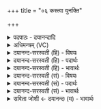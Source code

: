 +++
title = "०६ कस्त्वा युनक्ति"

+++
<details><summary>पदपाठः - दयानन्दादि</summary>

कः। त्वा॒। यु॒न॒क्ति॒। सः। त्वा॒। यु॒न॒क्ति॒। कस्मै॑। त्वा॒। यु॒न॒क्ति॒। तस्मै॑। त्वा॒। यु॒न॒क्ति॒। कर्म्म॑णे। वां॒। वेषा॑य। वा॒म्। ६।
</details>

<details><summary>अधिमन्त्रम् (VC)</summary>

- प्रजापतिर्देवता
- परमेष्ठी प्रजापतिर्ऋषिः
- आर्ची पङ्क्तिः
- पञ्चमः
</details>

<details><summary>दयानन्द-सरस्वती (हि) - विषयः</summary>

किसने सत्य करने और असत्य छोड़ने की आज्ञा दी है, सो अगले मन्त्र में उपदेश किया है ॥
</details>

<details><summary>दयानन्द-सरस्वती (हि) - पदार्थः</summary>

पदार्थान्वयभाषाः -  (कः) कौन सुख स्वरूप (त्वा) तुझको अच्छी-अच्छी क्रियाओं के सेवन करने के लिये (युनक्ति) आज्ञा देता है। (सः) सो जगदीश्वर (त्वा) तुम को विद्या आदिक शुभ गुणों के प्रकट करने के लिये विद्वान् वा विद्यार्थी होने को (युनक्ति) आज्ञा देता है। (कस्मै) वह किस-किस प्रयोजन के लिये (त्वा) मुझ और तुझ को (युनक्ति) युक्त करता है, (तस्मै) पूर्वोक्त सत्यव्रत के आचरण रूप यज्ञ के लिये (त्वा) धर्म के प्रचार करने में उद्योगी को (युनक्ति) आज्ञा देता है, (सः) वही ईश्वर (कर्मणे) उक्त श्रेष्ठ कर्म करने के लिये (वाम्) कर्म करने और करानेवालों को नियुक्त करता है, (वेषाय) शुभ गुण और विद्याओं में व्याप्ति के लिये (वाम्) विद्या पढ़ने और पढ़ानेवाले तुम लोगों को उपदेश करता है ॥६॥
</details>

<details><summary>दयानन्द-सरस्वती (हि) - भावार्थः</summary>

भावार्थभाषाः -  इस मन्त्र में प्रश्न और उत्तर से ईश्वर जीवों के लिये उपदेश करता है। जब कोई किसी से पूछे कि मुझे सत्य कर्मों में कौन प्रवृत्त करता है? इसका उत्तर ऐसा दे कि प्रजापति अर्थात् परमेश्वर ही पुरुषार्थ और अच्छी-अच्छी क्रियाओं के करने की तुम्हारे लिये वेद के द्वारा उपदेश की प्रेरणा करता है। इसी प्रकार कोई विद्यार्थी किसी विद्वान् से पूछे कि मेरे आत्मा में अन्तर्यामिरूप से सत्य का प्रकाश कौन करता है? तो वह उत्तर देवे कि सर्वव्यापक जगदीश्वर। फिर वह पूछे कि वह हमको किस-किस प्रयोजन के लिये उपदेश करता और आज्ञा देता है? उसका उत्तर देवे कि सुख और सुखस्वरूप परमेश्वर की प्राप्ति तथा सत्य विद्या और धर्म के प्रचार के लिये। मैं और आप दोनों को कौन-कौन काम करने के लिये वह ईश्वर उपदेश करता है? इसका परस्पर उत्तर देवें कि यज्ञ करने के लिये। फिर वह कौन-कौन पदार्थ की प्राप्ति के लिये आज्ञा देता है? इसका उत्तर देवें कि सब विद्याओं की प्राप्ति और उनके प्रचार के लिये। मनुष्यों को दो प्रयोजनों में प्रवृत्त होना चाहिये अर्थात् एक तो अत्यन्त पुरुषार्थ और शरीर की आरोग्यता से चक्रवर्त्ती राज्यलक्ष्मी की प्राप्ति करना और दूसरे सब विद्याओं को अच्छी प्रकार पढ़ के उनका प्रचार करना चाहिये। किसी मनुष्य को पुरुषार्थ को छोड़ के आलस्य में कभी नहीं रहना चाहिये ॥६॥
</details>

<details><summary>दयानन्द-सरस्वती (सं) - विषयः</summary>

केन सत्यमाचरितुमसत्यं त्यक्तुमाज्ञा दत्तेत्युपदिश्यते ॥
</details>

<details><summary>दयानन्द-सरस्वती (सं) - पदार्थः</summary>

पदार्थान्वयभाषाः -  हे मनुष्य ! कस्त्वां युनक्ति स त्वां युनक्ति कस्मै त्वां युनक्ति तस्मै त्वां युनक्ति स एव वां कर्मणे नियोजयति। एवं च वां वेषायाज्ञापयति ॥६॥
</details>

<details><summary>दयानन्द-सरस्वती (सं) - भावार्थः</summary>

भावार्थभाषाः -  अत्र प्रश्नोत्तराभ्यामीश्वरो जीवेभ्य उपदिशति। कश्चित् कंचित्प्रति ब्रूते। को मां सत्यक्रियायां प्रवर्त्तयतीति सोऽस्योत्तरं ब्रूयात्। ईश्वरः पुरुषार्थक्रियाकरणाय त्वामादिशतीति। एवं कश्चिद्विद्यार्थी विद्वांसं प्रति पृच्छेत् को मदात्मन्यन्तर्यामिरूपतया सत्यं प्रकाशयतीति। स उत्तरं दद्यात् सर्वव्यापको जगदीश्वर इति। कस्मै प्रयोजनायेति केनचित् पृच्छ्यते। सुखप्राप्तये परमेश्वरप्राप्तये चेत्युत्तरं ब्रूयात्। पुनः कस्मै प्रयोजनायेति मां नियोजयतीति पृच्छ्यते। सत्यविद्याधर्मप्रचारायेत्युत्तरं ब्रूयात्। आवां किं करणायेश्वर उपदिशति। यज्ञानुष्ठानायेति परस्परमुत्तरं ब्रूयाताम्। पुनः स किमाप्तय आज्ञापयतीति। सर्वविद्यासुखेषु व्याप्तये तत्प्रचारायेत्युत्तरं ब्रूयात्। मनुष्यैर्द्वाभ्यां प्रयोजनाभ्यां प्रवर्त्तितव्यम्। एकमत्यन्तपुरुषार्थशरीरारोग्याभ्यां चक्रवर्त्तिराज्यश्रीप्राप्तिकरणम्। द्वितीयं सर्वा विद्याः सम्यक् पठित्वा तासां सर्वत्र प्रचारीकरणं चेति। नैव केनचिदपि कदाचित्पुरुषार्थं त्यक्त्वाऽलस्ये स्थातव्यमिति ॥६॥
</details>

<details><summary>सविता जोशी ← दयानन्दः (म) - भावार्थः</summary>

भावार्थभाषाः -  या मंत्रात ईश्वराने प्रश्नोत्तर रूपाने जीवाला उपदेश केलेला आहे. जर एखाद्याने प्रश्न विचारला की, मला सत्याने वागण्यास कोण प्रवृत्त करते? तर त्याने उत्तर दिले पाहिजे की, अर्थात प्रजापती परमेश्वर वेदांद्वारे उपदेश करून पुरुषार्थाने सत्यकर्म करण्याची प्रेरणा देतो. याचप्रकारे एखाद्या विद्यार्थ्याने एखाद्या विद्वानास विचारावे की माझ्या आत्म्यामध्ये सत्याचा प्रकाश कोण करतो? तर त्याने उत्तर द्यावे की सर्वव्यापक ईश्वरच अन्तःकरणात प्रकाश पाडतो. पुन्हा त्याने प्रश्न विचारावा की तो आम्हाला कोणकोणत्या उद्दिष्टांसाठी उपदेश करतो व आज्ञा देतो? तर असे उत्तर दिले पाहिजे की, सुखासाठी व सुखस्वरूप परमेश्वराची प्राप्ती, सत्यविद्या व धर्मप्रचार यासाठी. आपल्या दोघांना (प्रश्नोत्तर करणाऱ्यांना) कोणकोणते कार्य करण्यासाठी ईश्वर उपदेश करतो? तर त्याचे असे उत्तर द्यावे की सत्याचरणरूपी यज्ञ करण्यासाठी व विद्या प्राप्त करण्यासाठी आणि त्यांचा प्रसार व्हावा यासाठी. माणसांसमोर दोन उद्दिष्टे हवीत. एक असा की अत्यंत पुरुषार्थाने व निरोगी शरीराने चक्रवर्ती राज्याची प्राप्ती करणे आणि दुसरा उद्देश असा की सर्व विद्या चांगल्या प्रकारे शिकून त्यांचा प्रचार व प्रसार करणे. कोणत्याही माणसाने पुरुषार्थ सोडून आळशी राहता कामा नये.
</details>